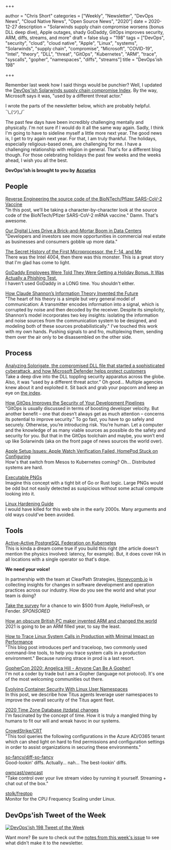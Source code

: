 +++

author = "Chris Short"
categories = ["Weekly", "Newsletter", "DevOps News", "Cloud Native News", "Open Source News", "2020"]
date = 2020-12-27
description = "Solarwinds supply chain compromise worsens (bonus DLL deep dive), Apple outages, shady GoDaddy, GitOps improves security, ARM, diffs, streams, and more"
draft = false
slug = "198"
tags = ["DevOps", "security", "cloud", "cloud native", "Apple", "Linux", "systems", "Solarwinds", "supply chain", "compromise", "Microsoft", "COVID-19", "Intel", "theory", "DLL", "threat", "GitOps", "Kubernetes", "ARM", "trace", "syscalls", "gopher", "namespaces", "diffs", "streams"]
title = "DevOps'ish 198"

+++

Remember last week how I said things would be punchier? Well, I updated the [DevOps'ish Solarwinds supply chain compromise Index](https://devopsish.com/solarwinds-supply-chain-compromise/). By the way, Microsoft says it was, "used by a different threat actor."

I wrote the parts of the newsletter below, which are probably helpful. ¯\\\_(ツ)\_/¯

The past few days have been incredibly challenging mentally and physically. I'm not sure if I would do it all the same way again. Sadly, I think I'm going to have to sideline myself a little more next year. The good news is, I get to try again next year. For that, I am truly thankful. The holidays, especially religious-based ones, are challenging for me. I have a challenging relationship with religion in general. That's for a different blog though. For those celebrating holidays the past few weeks and the weeks ahead, I wish you all the best.

**DevOps'ish is brought to you by** [**Accurics**](https://www.accurics.com/?utm_source=newsletter&utm_medium=devopsish&utm_campaign=198)

## People

[Reverse Engineering the source code of the BioNTech/Pfizer SARS-CoV-2 Vaccine](https://berthub.eu/articles/posts/reverse-engineering-source-code-of-the-biontech-pfizer-vaccine/)  
"In this post, we’ll be taking a character-by-character look at the source code of the BioNTech/Pfizer SARS-CoV-2 mRNA vaccine." Damn. That's awesome.

[Our Digital Lives Drive a Brick-and-Mortar Boom in Data Centers](https://www.nytimes.com/2020/12/22/business/data-storage-centers-coronavirus.html)  
"Developers and investors see more opportunities in commercial real estate as businesses and consumers gobble up more data."

[The Secret History of the First Microprocessor, the F-14, and Me](https://www.wired.com/story/secret-history-of-the-first-microprocessor-f-14/)  
There was the Intel 4004, then there was this monster. This is a great story that I'm glad has come to light.

[GoDaddy Employees Were Told They Were Getting a Holiday Bonus. It Was Actually a Phishing Test.](https://coppercourier.com/story/godaddy-employees-holiday-bonus-secruity-test/)  
I haven't used GoDaddy in a LONG time. You shouldn't either.

[How Claude Shannon’s Information Theory Invented the Future](https://www.quantamagazine.org/how-claude-shannons-information-theory-invented-the-future-20201222/)  
"The heart of his theory is a simple but very general model of communication: A transmitter encodes information into a signal, which is corrupted by noise and then decoded by the receiver. Despite its simplicity, Shannon’s model incorporates two key insights: isolating the information and noise sources from the communication system to be designed, and modeling both of these sources probabilistically." I've touched this work with my own hands. Pushing signals to and fro, multiplexing them, sending them over the air only to be disassembled on the other side.

## Process

[Analyzing Solorigate, the compromised DLL file that started a sophisticated cyberattack, and how Microsoft Defender helps protect customers](https://www.microsoft.com/security/blog/2020/12/18/analyzing-solorigate-the-compromised-dll-file-that-started-a-sophisticated-cyberattack-and-how-microsoft-defender-helps-protect/)  
Take a deep dive into the DLL toppling security apparatus across the globe. Also, it was “used by a different threat actor.” Oh good… Multiple agencies knew about it and exploited it. Sit back and grab your popcorn and keep an eye on [the index](https://devopsish.com/solarwinds-supply-chain-compromise/).

[How GitOps Improves the Security of Your Development Pipelines](https://www.weave.works/blog/how-gitops-improves-security-development-pipelines)  
“GitOps is usually discussed in terms of boosting developer velocity. But another benefit – one that doesn’t always get as much attention – concerns its potential to improve security.” To go fast, you have to go safely and securely. Otherwise, you’re introducing risk. You’re human. Let a computer and the knowledge of as many viable sources as possible do the safety and security for you. But that in the GitOps toolchain and maybe, you won’t end up like Solarwinds (aka on the front page of news sources the world over).

[Apple Setup Issues: Apple Watch Verification Failed, HomePod Stuck on Configuring](https://www.macrumors.com/2020/12/25/apple-verification-failed-stuck-configuring/)  
How's that switch from Mesos to Kubernetes coming? Oh... Distributed systems are hard.

[Executable PNGs](https://djharper.dev/post/2020/12/26/executable-pngs/)  
Imagine this concept with a tight bit of Go or Rust logic. Large PNGs would be odd but not easily detected as suspicious without some actual compute looking into it.

[Linux Hardening Guide](https://madaidans-insecurities.github.io/guides/linux-hardening.html)  
I would have killed for this web site in the early 2000s. Many arguments and old ways could've been avoided.

## Tools

[Active-Active PostgreSQL Federation on Kubernetes](https://info.crunchydata.com/blog/active-active-postgres-federation-on-kubernetes)  
This is kinda a dream come true if you build this right (the article doesn't mention the physics involved: latency, for example). But, it does cover HA in all locations with a single operator so that's dope.

**We need your voice!**

In partnership with the team at ClearPath Strategies, [Honeycomb.io](https://www.honeycomb.io/?&utm_source=devopsish&utm_medium=newsletter&utm_campaign=ad&utm_content=honeycomb-homepage-devopish) is collecting insights for changes in software development and operation practices across our industry. How do you see the world and what your team is doing?

[Take the survey](https://clearpathstrategies.sjc1.qualtrics.com/jfe/form/SV_cMAECZ6jv5wmjrL?&utm_source=devopsish&utm_medium=newsletter&utm_campaign=ad&utm_keyword=&utm_content=software-production-excellence-survey-clearpath-devopsish&utm_adgroup=) for a chance to win $500 from Apple, HelloFresh, or Fender. *SPONSORED*

[How an obscure British PC maker invented ARM and changed the world](https://arstechnica.com/features/2020/12/how-an-obscure-british-pc-maker-invented-arm-and-changed-the-world/)  
2021 is going to be an ARM filled year, to say the least.

[How to Trace Linux System Calls in Production with Minimal Impact on Performance](https://pingcap.com/blog/how-to-trace-linux-system-calls-in-production-with-minimal-impact-on-performance)  
"This blog post introduces perf and traceloop, two commonly used command-line tools, to help you trace system calls in a production environment." Because running strace in prod is a last resort.

[GopherCon 2020: Angelica Hill - Anyone Can Be A Gopher!](https://www.youtube.com/watch?v=WNBzMtIaXwE&feature=share)  
I'm not a coder by trade but I am a Gopher (language not protocol). It's one of the most welcoming communities out there.

[Evolving Container Security With Linux User Namespaces](https://netflixtechblog.com/evolving-container-security-with-linux-user-namespaces-afbe3308c082)  
In this post, we describe how Titus agents leverage user namespaces to improve the overall security of the Titus agent fleet.

[2020 Time Zone Database (tzdata) changes](https://developers.redhat.com/blog/2020/12/25/2020-time-zone-database-tzdata-changes/)  
I'm fascinated by the concept of time. How it is truly a mangled thing by humans to fit our will and wreak havoc in our systems.

[CrowdStrike/CRT](https://github.com/CrowdStrike/CRT)  
"This tool queries the following configurations in the Azure AD/O365 tenant which can shed light on hard to find permissions and configuration settings in order to assist organizations in securing these environments."

[so-fancy/diff-so-fancy](https://github.com/so-fancy/diff-so-fancy)  
Good-lookin' diffs. Actually… nah… The best-lookin' diffs.

[owncast/owncast](https://github.com/owncast/owncast)  
"Take control over your live stream video by running it yourself. Streaming + chat out of the box."

[stolk/freqtop](https://github.com/stolk/freqtop)  
Monitor for the CPU Frequency Scaling under Linux.

## DevOps'ish Tweet of the Week

[![DevOps'ish 198 Tweet of the Week](https://shortcdn.com/devopsish/198-devopsish-tweet-of-the-week.png)](https://twitter.com/askvirginia/status/1340431843422855172)

Want more? Be sure to check out the [notes from this week's issue](https://github.com/chris-short/devopsish.com/blob/main/content/post/198/notes.md) to see what didn't make it to the newsletter.
